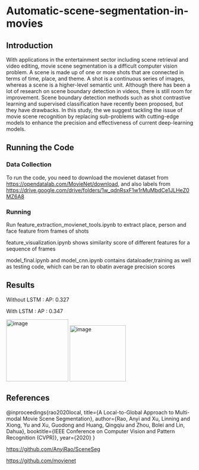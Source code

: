 # Automatic-scene-segmentation-in-movies
## Introduction
With applications in the entertainment sector including scene retrieval and video editing, movie scene segmentation is a difficult computer vision problem. A scene is made up of one or more shots that are connected in terms of time, place, and theme. A shot is a continuous series of images, whereas a scene is a higher-level semantic unit. Although there has been a lot of research on scene boundary detection in videos, there is still room for improvement. Scene boundary detection methods such as shot contrastive learning and supervised classification have recently been proposed, but they have drawbacks. In this study, the we suggest tackling the issue of movie scene recognition by replacing sub-problems with cutting-edge models to enhance the precision and effectiveness of current deep-learning models. 
## Running the Code 
### Data Collection
To run the code, you need to download the movienet dataset from https://opendatalab.com/MovieNet/download, and also labels from https://drive.google.com/drive/folders/1w_qdnRsxF1w1rMuMbdCe1JLHeZ0MZ6A8 
### Running
Run feature_extraction_movienet_tools.ipynb to extract place, person and face feature from frames of shots

feature_visualization.ipynb shows similarity score of different features for a sequence of frames

model_final.ipynb and model_cnn.ipynb contains dataloader,training as well as testing code, which can be ran to obatin average precision scores

## Results
Without LSTM :
AP: 0.327

With LSTM :
AP : 0.347

<img width="167" alt="image" src="https://user-images.githubusercontent.com/60317512/236278010-5d55f1a4-d951-460c-b78c-24ff1c1c0f48.png">

<img width="151" alt="image" src="https://user-images.githubusercontent.com/60317512/236277696-d792d5d6-0484-403e-8b91-0743935241d3.png">


## References
@inproceedings{rao2020local,
title={A Local-to-Global Approach to Multi-modal Movie Scene Segmentation},
author={Rao, Anyi and Xu, Linning and Xiong, Yu and Xu, Guodong and Huang, Qingqiu and Zhou, Bolei and Lin, Dahua},
booktitle={IEEE Conference on Computer Vision and Pattern Recognition (CVPR)},
year={2020}
}

https://github.com/AnyiRao/SceneSeg

https://github.com/movienet
